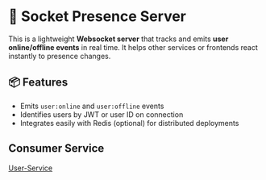 # 🔌 Socket Presence Server

This is a lightweight **Websocket server** that tracks and emits **user online/offline events** in real time. It helps other services or frontends react instantly to presence changes.

## 📦 Features

- Emits `user:online` and `user:offline` events
- Identifies users by JWT or user ID on connection
- Integrates easily with Redis (optional) for distributed deployments

## Consumer Service
[User-Service](https://github.com/Mukulphougat/user-presence-service)
